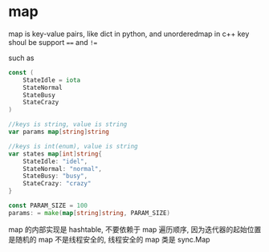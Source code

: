 # map

map is key-value pairs, like dict in python, and unorderedmap in c++
key shoul be support `==` and `!=`

such as

```go
const (
    StateIdle = iota
    StateNormal
    StateBusy
    StateCrazy
)

//keys is string, value is string
var params map[string]string

//keys is int(enum), value is string
var states map[int]string{
    StateIdle: "idel",
    StateNormal: "normal",
    StateBusy: "busy",
    StateCrazy: "crazy"
}

const PARAM_SIZE = 100
params: = make(map[string]string, PARAM_SIZE)
```


map 的内部实现是 hashtable, 不要依赖于 map 遍历顺序, 因为迭代器的起始位置是随机的
map 不是线程安全的, 线程安全的 map 类是 sync.Map

